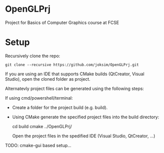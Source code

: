 # OpenGLPrj

Project for Basics of Computer Graphics course at FCSE

# Setup
  Recursively clone the repo:

    git clone --recursive https://github.com/joksim/OpenGLPrj.git
    

  If you are using an IDE that supports CMake builds (QtCreator, Visual Studio), open the cloned folder as project.

  Alternatevly project files can be generated using the following steps:

  If using cmd/powershell/terminal:
  - Create a folder for the project build (e.g. build).
  - Using CMake generate the specified project files into the build directory:

      cd build
      cmake ../OpenGLPrj/

    Open the project files in the spedified IDE (Visual Studio, QtCreator, ...)

  TODO: cmake-gui based setup...
  